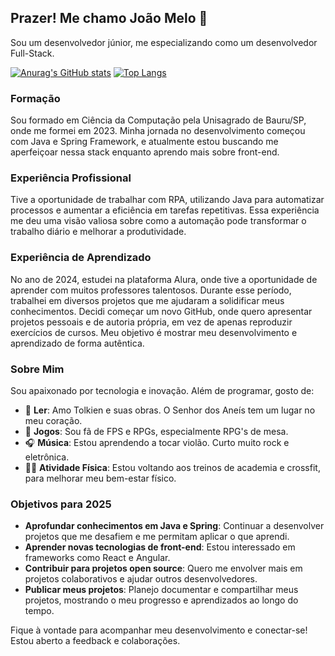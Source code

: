 ## Prazer! Me chamo João Melo 👋
Sou um desenvolvedor júnior, me especializando como um desenvolvedor Full-Stack.

[![Anurag's GitHub stats](https://github-readme-stats.vercel.app/api?username=joao-v-melo&theme=synthwave)](https://github.com/joao-v-melo/github-readme-stats)
[![Top Langs](https://github-readme-stats.vercel.app/api/top-langs/?username=joao-v-melo&theme=synthwave)](https://github.com/joao-v-melo/github-readme-stats)

### Formação
Sou formado em Ciência da Computação pela Unisagrado de Bauru/SP, onde me formei em 2023. Minha jornada no desenvolvimento começou com Java e Spring Framework, e atualmente estou buscando me aperfeiçoar nessa stack enquanto aprendo mais sobre front-end.

### Experiência Profissional
  Tive a oportunidade de trabalhar com RPA, utilizando Java para automatizar processos e aumentar a eficiência em tarefas repetitivas. Essa experiência me deu uma visão valiosa sobre como a automação pode transformar o trabalho diário e melhorar a produtividade.

### Experiência de Aprendizado
  No ano de 2024, estudei na plataforma Alura, onde tive a oportunidade de aprender com muitos professores talentosos. Durante esse período, trabalhei em diversos projetos que me ajudaram a solidificar meus conhecimentos. Decidi começar um novo GitHub, onde quero apresentar projetos pessoais e de autoria própria, em vez de apenas reproduzir exercícios de cursos. Meu objetivo é mostrar meu desenvolvimento e aprendizado de forma autêntica.

### Sobre Mim
  Sou apaixonado por tecnologia e inovação. Além de programar, gosto de:
  - 📖 **Ler**: Amo Tolkien e suas obras. O Senhor dos Aneís tem um lugar no meu coração.
  - 🎲 **Jogos**: Sou fã de FPS e RPGs, especialmente RPG's de mesa.
  - 🎧 **Música**: Estou aprendendo a tocar violão. Curto muito rock e eletrônica.
  - 💪🏻 **Atividade Física**: Estou voltando aos treinos de academia e crossfit, para melhorar meu bem-estar físico.

### Objetivos para 2025
  - **Aprofundar conhecimentos em Java e Spring**: Continuar a desenvolver projetos que me desafiem e me permitam aplicar o que aprendi.
  - **Aprender novas tecnologias de front-end**: Estou interessado em frameworks como React e Angular.
  - **Contribuir para projetos open source**: Quero me envolver mais em projetos colaborativos e ajudar outros desenvolvedores.
  - **Publicar meus projetos**: Planejo documentar e compartilhar meus projetos, mostrando o meu progresso e aprendizados ao longo do tempo.
      
Fique à vontade para acompanhar meu desenvolvimento e conectar-se! Estou aberto a feedback e colaborações.

<!--
**joao-v-melo/joao-v-melo** is a ✨ _special_ ✨ repository because its `README.md` (this file) appears on your GitHub profile.

Here are some ideas to get you started:

- 🔭 I’m currently working on ...
- 🌱 I’m currently learning ...
- 👯 I’m looking to collaborate on ...
- 🤔 I’m looking for help with ...
- 💬 Ask me about ...
- 📫 How to reach me: ...
- 😄 Pronouns: ...
- ⚡ Fun fact: ...
-->
